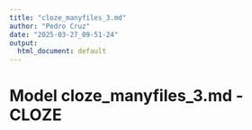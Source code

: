 ```yaml
---
title: "cloze_manyfiles_3.md"
author: "Pedro Cruz"
date: "2025-03-27_09-51-24"
output:
  html_document: default
---
```



# Model cloze_manyfiles_3.md - CLOZE

